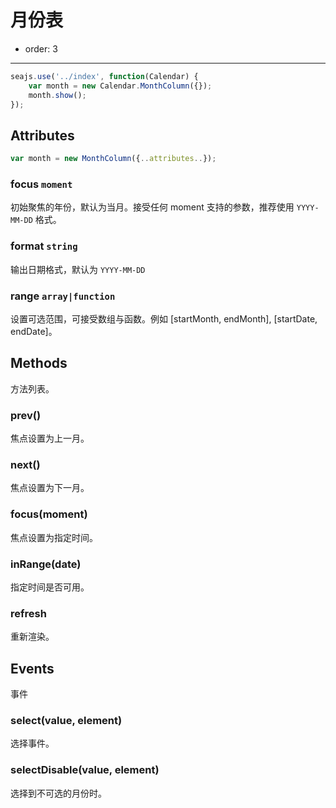 # 月份表

- order: 3

------------

<style type="text/css">
.ui-calendar-month {
position: absolute;
top: 160px;
right: 10%;
}
</style>


````javascript
seajs.use('../index', function(Calendar) {
    var month = new Calendar.MonthColumn({});
    month.show();
});
````


## Attributes

```javascript
var month = new MonthColumn({..attributes..});
```

### focus `moment`

初始聚焦的年份，默认为当月。接受任何 moment 支持的参数，推荐使用 `YYYY-MM-DD` 格式。

### format `string`

输出日期格式，默认为 `YYYY-MM-DD`

### range `array|function`

设置可选范围，可接受数组与函数。例如 [startMonth, endMonth], [startDate, endDate]。


## Methods

方法列表。

### prev()

焦点设置为上一月。

### next()

焦点设置为下一月。

### focus(moment)

焦点设置为指定时间。

### inRange(date)

指定时间是否可用。

### refresh

重新渲染。

## Events

事件

### select(value, element)

选择事件。

### selectDisable(value, element)

选择到不可选的月份时。
